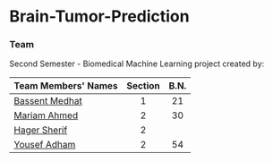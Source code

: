 # Brain-Tumor-Prediction

### Team

Second Semester - Biomedical Machine Learning project created by:

| Team Members' Names                                  | Section | B.N. |
| ---------------------------------------------------- | :-----: | :--: |
| [Bassent Medhat](https://github.com/bassantmedhat)   |    1    |  21  |
| [Mariam Ahmed](https://github.com/MariamTurky)       |    2    |  30  |
| [Hager Sherif](https://github.com/)                  |    2    |      |
| [Yousef Adham ](https://github.com/)                 |    2    |  54  |
